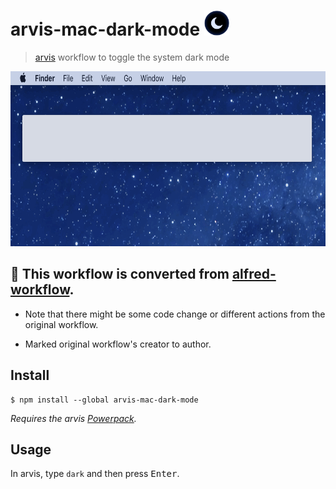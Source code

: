 # arvis-mac-dark-mode <img src="icon.png" width="40">

> [arvis](https://arvisapp.com) workflow to toggle the system dark mode

<img src="screenshot.gif" width="696" height="280">

## 🔗 This workflow is converted from [alfred-workflow](https://github.com/sindresorhus/alfred-dark-mode).

* Note that there might be some code change or different actions from the original workflow.

* Marked original workflow's creator to author.

## Install

```
$ npm install --global arvis-mac-dark-mode
```

*Requires the arvis [Powerpack](https://www.arvisapp.com/powerpack/).*

## Usage

In arvis, type `dark` and then press <kbd>Enter</kbd>.
